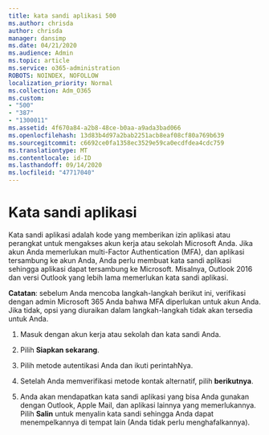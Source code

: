 ```yaml
---
title: kata sandi aplikasi 500
ms.author: chrisda
author: chrisda
manager: dansimp
ms.date: 04/21/2020
ms.audience: Admin
ms.topic: article
ms.service: o365-administration
ROBOTS: NOINDEX, NOFOLLOW
localization_priority: Normal
ms.collection: Adm_O365
ms.custom:
- "500"
- "387"
- "1300011"
ms.assetid: 4f670a84-a2b8-48ce-b0aa-a9ada3bad066
ms.openlocfilehash: 13d83b4d97a2bab2251acb8eaf08cf80a769b639
ms.sourcegitcommit: c6692ce0fa1358ec3529e59ca0ecdfdea4cdc759
ms.translationtype: MT
ms.contentlocale: id-ID
ms.lasthandoff: 09/14/2020
ms.locfileid: "47717040"
---
```

# <a name="app-passwords"></a>Kata sandi aplikasi

Kata sandi aplikasi adalah kode yang memberikan izin aplikasi atau perangkat untuk mengakses akun kerja atau sekolah Microsoft Anda. Jika akun Anda memerlukan multi-Factor Authentication (MFA), dan aplikasi tersambung ke akun Anda, Anda perlu membuat kata sandi aplikasi sehingga aplikasi dapat tersambung ke Microsoft. Misalnya, Outlook 2016 dan versi Outlook yang lebih lama memerlukan kata sandi aplikasi.

 **Catatan**: sebelum Anda mencoba langkah-langkah berikut ini, verifikasi dengan admin Microsoft 365 Anda bahwa MFA diperlukan untuk akun Anda. Jika tidak, opsi yang diuraikan dalam langkah-langkah tidak akan tersedia untuk Anda.

1. Masuk dengan akun kerja atau sekolah dan kata sandi Anda.

2. Pilih **Siapkan sekarang**.

3. Pilih metode autentikasi Anda dan ikuti perintahNya.

4. Setelah Anda memverifikasi metode kontak alternatif, pilih **berikutnya**.

5. Anda akan mendapatkan kata sandi aplikasi yang bisa Anda gunakan dengan Outlook, Apple Mail, dan aplikasi lainnya yang memerlukannya. Pilih **Salin** untuk menyalin kata sandi sehingga Anda dapat menempelkannya di tempat lain (Anda tidak perlu menghafalkannya).
